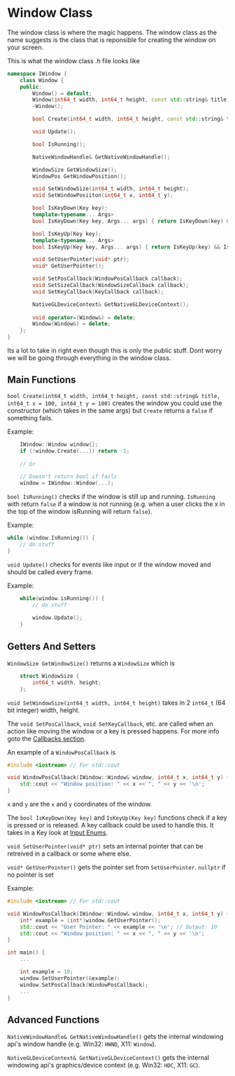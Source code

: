 # Window Class

The window class is where the magic happens. The window class as the name suggests is the class that is reponsible for creating the window on your screen.

This is what the window class .h file looks like

```cpp
namespace IWindow {
    class Window {
    public:
        Window() = default;
        Window(int64_t width, int64_t height, const std::string& title, int64_t x = 100, int64_t y = 100);
        ~Window(); 

        bool Create(int64_t width, int64_t height, const std::string& title, int64_t x = 100, int64_t y = 100);

        void Update();

        bool IsRunning();

        NativeWindowHandle& GetNativeWindowHandle(); 

        WindowSize GetWindowSize();
        WindowPos GetWindowPosition();

        void SetWindowSize(int64_t width, int64_t height);
        void SetWindowPosiiton(int64_t x, int64_t y);

        bool IsKeyDown(Key key);
        template<typename... Args>
        bool IsKeyDown(Key key, Args... args) { return IsKeyDown(key) && IsKeyDown(args...); }

        bool IsKeyUp(Key key);
        template<typename... Args>
        bool IsKeyUp(Key key, Args... args) { return IsKeyUp(key) && IsKeyUp(args...); }

        void SetUserPointer(void* ptr);
        void* GetUserPointer();

        void SetPosCallback(WindowPosCallback callback);
        void SetSizeCallback(WindowSizeCallback callback);
        void SetKeyCallback(KeyCallback callback);

        NativeGLDeviceContext& GetNativeGLDeviceContext();
        
        void operator=(Window&) = delete;
        Window(Window&) = delete;
    };
}
```

Its a lot to take in right even though this is only the public stuff. Dont worry we will be going through everything in the window class.

## Main Functions

`bool Create(int64_t width, int64_t height, const std::string& title, int64_t x = 100, int64_t y = 100)` creates the window you could use the constructor (which takes in the same args) but `Create` returns a `false` if something fails. 

Example:
```cpp
    IWindow::Window window{};
    if (!window.Create(...)) return -1;
    
    // Or

    // Doesn't return bool if fails
    window = IWindow::Window(...);
```

`bool IsRunning()` checks if the window is still up and running. `IsRunning` with return `false` if a window is not running (e.g. when a user clicks the x in the top of the window isRunning will return `false`).

Example:
```cpp
while (window.IsRunning()) {
    // do stuff
}
```

`void Update()` checks for events like input or if the window moved and should be called every frame.

Example:
```cpp
    while(window.isRunning()) {
        // do stuff
        
        window.Update();
    }
```


## Getters And Setters
`WindowSize GetWindowSize()` returns a `WindowSize` which is
```cpp
    struct WindowSize {
        int64_t width, height;
    };
```

`void SetWindowSize(int64_t width, int64_t height)` takes in 2 `int64_t` (64 bit integer) width, height.


The `void SetPosCallback`, `void SetKeyCallback`, etc. are called when an action like moving the window or a key is pressed happens. For more info goto the [Callbacks section](./Callbacks.md).

An example of a `WindowPosCallback` is
```cpp
#include <iostream> // For std::cout

void WindowPosCallback(IWindow::Window& window, int64_t x, int64_t y) {
    std::cout << "Window position: " << x << ", " << y << '\n';
}
```

`x` and `y` are the `x` and `y` coordinates of the window.

[//]: <> (Add more to input)

The `bool IsKeyDown(Key key)` and `IsKeyUp(Key key)` functions check if a key is pressed or is released. A key callback could be used to handle this. It takes in a Key look at [Input Enums](./InputEnums.md).

`void SetUserPointer(void* ptr)` sets an internal pointer that can be retreived in a callback or some where else.

`void* GetUserPointer()` gets the pointer set from `SetUserPointer`. `nullptr` if no pointer is set

Example:
```cpp
#include <iostream> // For std::cout

void WindowPosCallback(IWindow::Window& window, int64_t x, int64_t y) {
    int* example = (int*)window.GetUserPointer();
    std::cout << "User Pointer: " << example << '\n'; // Output: 10
    std::cout << "Window position: " << x << ", " << y << '\n';
}

int main() {
    ...

    int example = 10;
    window.SetUserPointer(&example);
    window.SetPosCallback(WindowPosCallback);
    ...
}

```

## Advanced Functions

`NativeWindowHandle& GetNativeWindowHandle()` gets the internal windowing api's window handle (e.g. Win32: `HWND`, X11: `Window`).

`NativeGLDeviceContext& GetNativeGLDeviceContext()` gets the internal windowing api's graphics/device context (e.g. Win32: `HDC`, X11: `GC`).